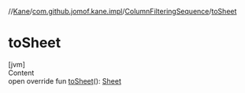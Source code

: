 //[Kane](../../index.md)/[com.github.jomof.kane.impl](../index.md)/[ColumnFilteringSequence](index.md)/[toSheet](to-sheet.md)



# toSheet  
[jvm]  
Content  
open override fun [toSheet](to-sheet.md)(): [Sheet](../../com.github.jomof.kane.impl.sheet/-sheet/index.md)  



